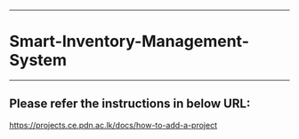 ___
# Smart-Inventory-Management-System
___

## Please refer the instructions in below URL:

https://projects.ce.pdn.ac.lk/docs/how-to-add-a-project
